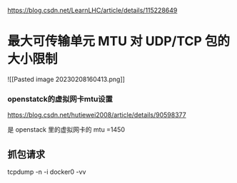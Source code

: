 https://blog.csdn.net/LearnLHC/article/details/115228649


# 最大可传输单元 MTU 对 UDP/TCP 包的大小限制


![[Pasted image 20230208160413.png]]





### openstatck的虚拟网卡mtu设置

https://blog.csdn.net/hutiewei2008/article/details/90598377


是 openstack 里的虚拟网卡的 mtu =1450


## 抓包请求

tcpdump -n -i docker0 -vv